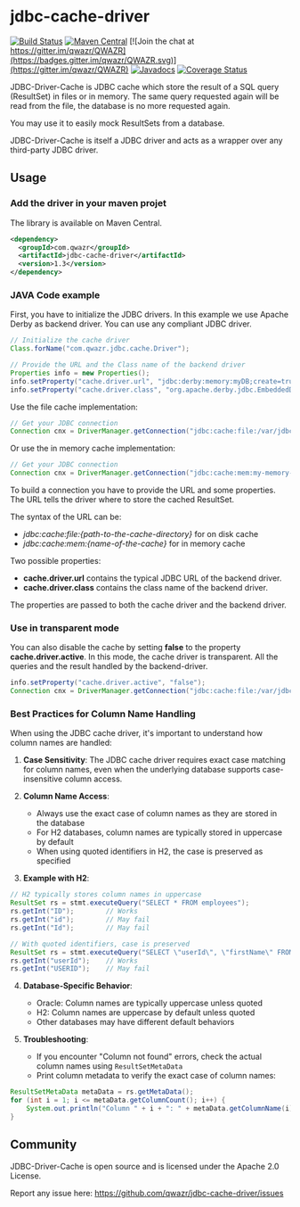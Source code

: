 # jdbc-cache-driver

[![Build Status](https://travis-ci.org/qwazr/jdbc-cache-driver.svg?branch=master)](https://travis-ci.org/qwazr/jdbc-cache-driver)
[![Maven Central](https://maven-badges.herokuapp.com/maven-central/com.qwazr/jdbc-cache-driver/badge.svg)](https://maven-badges.herokuapp.com/maven-central/com.qwazr/jdbc-cache-driver)
[![Join the chat at https://gitter.im/qwazr/QWAZR](https://badges.gitter.im/qwazr/QWAZR.svg)](https://gitter.im/qwazr/QWAZR)
[![Javadocs](http://www.javadoc.io/badge/com.qwazr/jdbc-cache-driver.svg)](http://www.javadoc.io/doc/com.qwazr/jdbc-cache-driver)
[![Coverage Status](https://coveralls.io/repos/github/qwazr/jdbc-cache-driver/badge.svg?branch=master)](https://coveralls.io/github/qwazr/jdbc-cache-driver?branch=master)

JDBC-Driver-Cache is JDBC cache which store the result of a SQL query (ResultSet) in files or in memory.
The same query requested again will be read from the file, the database is no more requested again.

You may use it to easily mock ResultSets from a database.

JDBC-Driver-Cache is itself a JDBC driver and acts as a wrapper over any third-party JDBC driver.

Usage
-----

### Add the driver in your maven projet

The library is available on Maven Central.

```xml
<dependency>
  <groupId>com.qwazr</groupId>
  <artifactId>jdbc-cache-driver</artifactId>
  <version>1.3</version>
</dependency>
```

### JAVA Code example

First, you have to initialize the JDBC drivers.
In this example we use Apache Derby as backend driver.
You can use any compliant JDBC driver.

```java
// Initialize the cache driver
Class.forName("com.qwazr.jdbc.cache.Driver");

// Provide the URL and the Class name of the backend driver
Properties info = new Properties();
info.setProperty("cache.driver.url", "jdbc:derby:memory:myDB;create=true");
info.setProperty("cache.driver.class", "org.apache.derby.jdbc.EmbeddedDriver");
```

Use the file cache implementation:

```java
// Get your JDBC connection
Connection cnx = DriverManager.getConnection("jdbc:cache:file:/var/jdbc/cache", info);
```

Or use the in memory cache implementation:

```java
// Get your JDBC connection
Connection cnx = DriverManager.getConnection("jdbc:cache:mem:my-memory-cache", info);
```

To build a connection you have to provide the URL and some properties.
The URL tells the driver where to store the cached ResultSet.

The syntax of the URL can be:

* *jdbc:cache:file:{path-to-the-cache-directory}* for on disk cache
* *jdbc:cache:mem:{name-of-the-cache}* for in memory cache

Two possible properties:
- **cache.driver.url** contains the typical JDBC URL of the backend driver.
- **cache.driver.class** contains the class name of the backend driver.

The properties are passed to both the cache driver and the backend driver.

### Use in transparent mode

You can also disable the cache by setting **false** to the property **cache.driver.active**.
In this mode, the cache driver is transparent. All the queries and the result handled by the backend-driver.

```java
info.setProperty("cache.driver.active", "false");
Connection cnx = DriverManager.getConnection("jdbc:cache:file:/var/jdbc/cache", info);
```

### Best Practices for Column Name Handling

When using the JDBC cache driver, it's important to understand how column names are handled:

1. **Case Sensitivity**: The JDBC cache driver requires exact case matching for column names, even when the underlying database supports case-insensitive column access.

2. **Column Name Access**:
   - Always use the exact case of column names as they are stored in the database
   - For H2 databases, column names are typically stored in uppercase by default
   - When using quoted identifiers in H2, the case is preserved as specified

3. **Example with H2**:
```java
// H2 typically stores column names in uppercase
ResultSet rs = stmt.executeQuery("SELECT * FROM employees");
rs.getInt("ID");        // Works
rs.getInt("id");        // May fail
rs.getInt("Id");        // May fail

// With quoted identifiers, case is preserved
ResultSet rs = stmt.executeQuery("SELECT \"userId\", \"firstName\" FROM users");
rs.getInt("userId");    // Works
rs.getInt("USERID");    // May fail
```

4. **Database-Specific Behavior**:
   - Oracle: Column names are typically uppercase unless quoted
   - H2: Column names are uppercase by default unless quoted
   - Other databases may have different default behaviors

5. **Troubleshooting**:
   - If you encounter "Column not found" errors, check the actual column names using `ResultSetMetaData`
   - Print column metadata to verify the exact case of column names:
```java
ResultSetMetaData metaData = rs.getMetaData();
for (int i = 1; i <= metaData.getColumnCount(); i++) {
    System.out.println("Column " + i + ": " + metaData.getColumnName(i));
}
```

Community
---------

JDBC-Driver-Cache is open source and is licensed under the Apache 2.0 License.

Report any issue here:
https://github.com/qwazr/jdbc-cache-driver/issues
